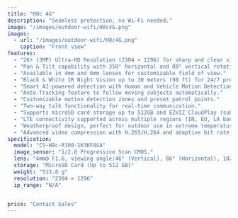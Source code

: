 ```yaml
---
title: "H8c 4G"
description: "Seamless protection, no Wi-Fi needed."
image: "/images/outdoor-wifi/H8c4G.png"
images:
  - url: "/images/outdoor-wifi/H8c4G.png"
    caption: "Front view"
features:
  - "2K+ (3MP) Ultra-HD Resolution (2304 × 1296) for sharp and clear video quality."
  - "Pan & Tilt capability with 350° horizontal and 80° vertical rotation for wide-area coverage."
  - "Available in 4mm and 6mm lenses for customizable field of view."
  - "Black & White IR Night Vision up to 30 meters (98 ft) for 24/7 protection."
  - "Smart AI-powered detection with Human and Vehicle Motion Detection."
  - "Auto-Tracking feature to follow moving subjects automatically."
  - "Customizable motion detection zones and preset patrol points."
  - "Two-way talk functionality for real-time communication."
  - "Supports microSD card storage up to 512GB and EZVIZ CloudPlay (subscription required)."
  - "LTE connectivity supported across multiple regions (IN, EU, LA bands)."
  - "Weatherproof design, perfect for outdoor use in extreme temperatures (-30°C to 50°C)."
  - "Advanced video compression with H.265/H.264 and adaptive bit rate up to 3 Mbps."
specification:
  model: "CS-H8c-R100-1K3KF4GA"
  image_sensor: "1/2.8 Progressive Scan CMOS."
  lens: "4mm@ F1.6, viewing angle:46° (Vertical), 86° (Horizontal), 102° (Diagonal) 6mm@ F1.6, viewing angle:28° (Vertical), 52° (Horizontal), 62° (Diagonal)"
  storage: "MicroSD Card (Up to 512 GB)"
  weight: "513.8 g"
  resolution: "2304 × 1296"
  ip_range: "N/A"


price: "Contact Sales"
---
```

